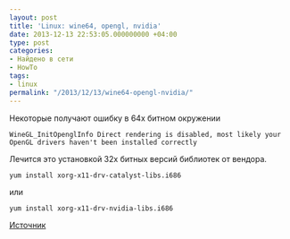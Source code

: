 ```yaml
---
layout: post
title: 'Linux: wine64, opengl, nvidia'
date: 2013-12-13 22:53:05.000000000 +04:00
type: post
categories:
- Найдено в сети
- HowTo
tags:
- linux
permalink: "/2013/12/13/wine64-opengl-nvidia/"
---
```

Некоторые получают ошибку в 64х битном окружении

```text; gutter: true; first-line: 1; highlight: []
WineGL_InitOpenglInfo Direct rendering is disabled, most likely your OpenGL drivers haven't been installed correctly
```

Лечится это установкой 32х битных версий библиотек от вендора.

```shell; gutter: true; first-line: 1; highlight: []
yum install xorg-x11-drv-catalyst-libs.i686
```

или

```shell; gutter: true; first-line: 1; highlight: []
yum install xorg-x11-drv-nvidia-libs.i686
```

[Источник](http://www.playonlinux.com/ru/topic-9642-problems_with_the_openGL_32Bits_librairies.html "problems with the openGL 32Bits librairies")

